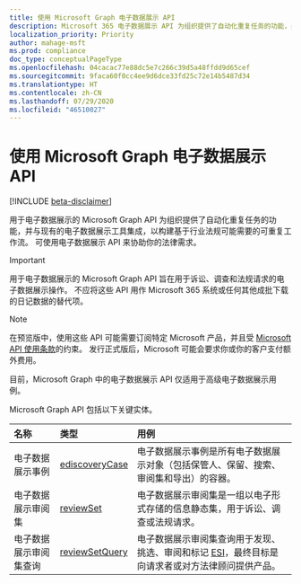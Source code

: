 ```yaml
---
title: 使用 Microsoft Graph 电子数据展示 API
description: Microsoft 365 电子数据展示 API 为组织提供了自动化重复任务的功能，并与现有的电子数据展示工具集成，以构建基于行业法规可能需要的可重复工作流。 可使用电子数据展示 API 来协助你的法律需求。
localization_priority: Priority
author: mahage-msft
ms.prod: compliance
doc_type: conceptualPageType
ms.openlocfilehash: 04cacac77e88dc5e7c266c39d5a48ffdd9d65cef
ms.sourcegitcommit: 9faca60f0cc4ee9d6dce33fd25c72e14b5487d34
ms.translationtype: HT
ms.contentlocale: zh-CN
ms.lasthandoff: 07/29/2020
ms.locfileid: "46510027"
---
```

# <a name="use-the-microsoft-graph-ediscovery-api"></a>使用 Microsoft Graph 电子数据展示 API

[!INCLUDE [beta-disclaimer](../../includes/beta-disclaimer.md)]

用于电子数据展示的 Microsoft Graph API 为组织提供了自动化重复任务的功能，并与现有的电子数据展示工具集成，以构建基于行业法规可能需要的可重复工作流。 可使用电子数据展示 API 来协助你的法律需求。

> [!IMPORTANT]
> 用于电子数据展示的 Microsoft Graph API 旨在用于诉讼、调查和法规请求的电子数据展示操作。 不应将这些 API 用作 Microsoft 365 系统或任何其他成批下载的日记数据的替代项。

> [!NOTE]
> 在预览版中，使用这些 API 可能需要订阅特定 Microsoft 产品，并且受 [Microsoft API 使用条款](https://docs.microsoft.com/legal/microsoft-apis/terms-of-use?context=graph/context)的约束。  发行正式版后，Microsoft 可能会要求你或你的客户支付额外费用。
>
> 目前，Microsoft Graph 中的电子数据展示 API 仅适用于高级电子数据展示用例。

Microsoft Graph API 包括以下关键实体。

| 名称 | 类型       | 用例 |
|:-|:-|:-|
| 电子数据展示事例 | [ediscoveryCase](ediscoverycase.md) | 电子数据展示事例是所有电子数据展示对象（包括保管人、保留、搜索、审阅集和导出）的容器。 |
| 电子数据展示审阅集| [reviewSet](reviewset.md) | 电子数据展示审阅集是一组以电子形式存储的信息静态集，用于诉讼、调查或法规请求。 |
| 电子数据展示审阅集查询 | [reviewSetQuery](reviewsetquery.md) | 电子数据展示审阅集查询用于发现、挑选、审阅和标记 [ESI](https://en.wikipedia.org/wiki/Electronically_stored_information_(Federal_Rules_of_Civil_Procedure))，最终目标是向请求者或对方法律顾问提供产品。

